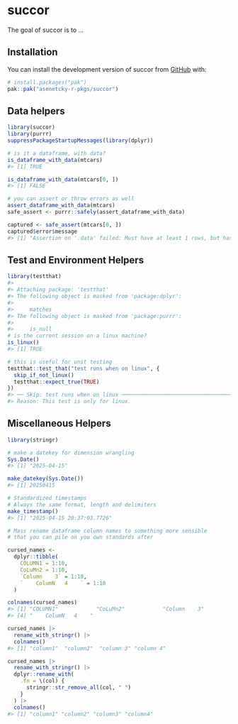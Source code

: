 
<!-- README.md is generated from README.Rmd. Please edit that file -->

# succor

<!-- badges: start -->
<!-- badges: end -->

The goal of succor is to …

## Installation

You can install the development version of succor from
[GitHub](https://github.com/) with:

``` r
# install.packages("pak")
pak::pak("asenetcky-r-pkgs/succor")
```

## Data helpers

``` r
library(succor)
library(purrr)
suppressPackageStartupMessages(library(dplyr))

# is it a dataframe, with data?
is_dataframe_with_data(mtcars)
#> [1] TRUE

is_dataframe_with_data(mtcars[0, ])
#> [1] FALSE

# you can assert or throw errors as well
assert_dataframe_with_data(mtcars)
safe_assert <- purrr::safely(assert_dataframe_with_data)

captured <- safe_assert(mtcars[0, ])
captured$error$message
#> [1] "Assertion on '.data' failed: Must have at least 1 rows, but has 0 rows."
```

## Test and Environment Helpers

``` r
library(testthat)
#> 
#> Attaching package: 'testthat'
#> The following object is masked from 'package:dplyr':
#> 
#>     matches
#> The following object is masked from 'package:purrr':
#> 
#>     is_null
# is the current session on a linux machine?
is_linux()
#> [1] TRUE

# this is useful for unit testing
testthat::test_that("test runs when on linux", {
  skip_if_not_linux()
  testthat::expect_true(TRUE)
})
#> ── Skip: test runs when on linux ───────────────────────────────────────────────
#> Reason: This test is only for linux.
```

## Miscellaneous Helpers

``` r
library(stringr)

# make a datekey for dimension wrangling
Sys.Date()
#> [1] "2025-04-15"

make_datekey(Sys.Date())
#> [1] 20250415

# Standardized timestamps
# Always the same format, length and delimiters
make_timestamp()
#> [1] "2025-04-15 20:37:03.7726"

# Mass rename dataframe column names to something more sensible
# that you can pile on you own standards after

cursed_names <-
  dplyr::tibble(
    COLUMN1 = 1:10,
    CoLuMn2 = 1:10,
    `Column    3` = 1:10,
    `    ColumN   4    ` = 1:10
  )

colnames(cursed_names)
#> [1] "COLUMN1"            "CoLuMn2"            "Column    3"       
#> [4] "    ColumN   4    "

cursed_names |>
  rename_with_stringr() |>
  colnames()
#> [1] "column1"  "column2"  "column 3" "column 4"

cursed_names |>
  rename_with_stringr() |>
  dplyr::rename_with(
    .fn = \(col) {
      stringr::str_remove_all(col, " ")
    }
  ) |>
  colnames()
#> [1] "column1" "column2" "column3" "column4"
```

